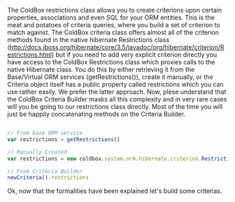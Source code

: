 The ColdBox restrictions class allows you to create criterions upon certain properties, associations and even SQL for your ORM entities. This is the meat and potatoes of criteria queries, where you build a set of criterion to match against. The ColdBox criteria class offers almost all of the criterion methods found in the native hibernate Restrictions class (http://docs.jboss.org/hibernate/core/3.5/javadoc/org/hibernate/criterion/Restrictions.html) but if you need to add very explicit criterion directly you have access to the ColdBox Restrictions class which proxies calls to the native Hibernate class. You do this by either retrieving it from the Base/Virtual ORM services (getRestrictions()), create it manually, or the Criteria object itself has a public property called restrictions which you can use rather easily. We prefer the latter approach. Now, plese understand that the ColdBox Criteria Builder masks all this complexity and in very rare cases will you be going to our restrictions class directly. Most of the time you will just be happily concatenating methods on the Criteria Builder.

```javascript

// From base ORM service
var restrictions = getRestrictions()

// Manually Created
var restrictions = new coldbox.system.orm.hibernate.criterion.Restrictions();

// From Criteria Builder
newCriteria().restrictions
```

Ok, now that the formalities have been explained let's build some criterias.